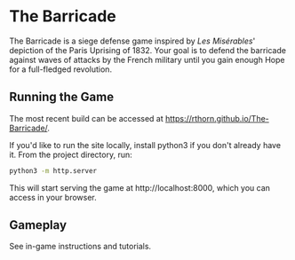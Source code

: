 # The Barricade

The Barricade is a siege defense game inspired by *Les Misérables*' depiction of the Paris Uprising of 1832. Your goal is to defend the barricade against waves of attacks by the French military until you gain enough Hope for a full-fledged revolution.

## Running the Game

The most recent build can be accessed at https://rthorn.github.io/The-Barricade/.

If you'd like to run the site locally, install python3 if you don't already have it. From the project directory, run:

```bash
python3 -m http.server
```

This will start serving the game at http://localhost:8000, which you can access in your browser.

## Gameplay

See in-game instructions and tutorials.
